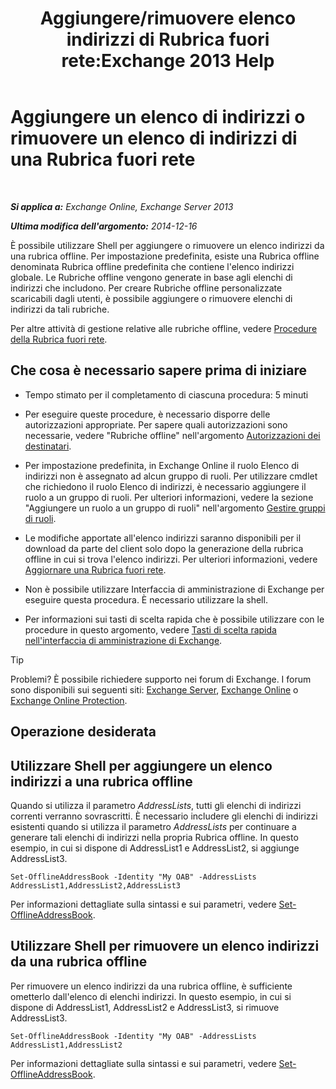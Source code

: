 ﻿---
title: 'Aggiungere/rimuovere elenco indirizzi di Rubrica fuori rete:Exchange 2013 Help'
TOCTitle: Aggiungere un elenco di indirizzi o rimuovere un elenco di indirizzi di una Rubrica fuori rete
ms:assetid: 86bd5651-ad41-4516-bf23-6579f4e4da03
ms:mtpsurl: https://technet.microsoft.com/it-it/library/Bb123563(v=EXCHG.150)
ms:contentKeyID: 50481091
ms.date: 05/22/2018
mtps_version: v=EXCHG.150
ms.translationtype: MT
---

# Aggiungere un elenco di indirizzi o rimuovere un elenco di indirizzi di una Rubrica fuori rete

 

_**Si applica a:** Exchange Online, Exchange Server 2013_

_**Ultima modifica dell'argomento:** 2014-12-16_

È possibile utilizzare Shell per aggiungere o rimuovere un elenco indirizzi da una rubrica offline. Per impostazione predefinita, esiste una Rubrica offline denominata Rubrica offline predefinita che contiene l'elenco indirizzi globale. Le Rubriche offline vengono generate in base agli elenchi di indirizzi che includono. Per creare Rubriche offline personalizzate scaricabili dagli utenti, è possibile aggiungere o rimuovere elenchi di indirizzi da tali rubriche.

Per altre attività di gestione relative alle rubriche offline, vedere [Procedure della Rubrica fuori rete](offline-address-book-procedures-exchange-2013-help.md).

## Che cosa è necessario sapere prima di iniziare

  - Tempo stimato per il completamento di ciascuna procedura: 5 minuti

  - Per eseguire queste procedure, è necessario disporre delle autorizzazioni appropriate. Per sapere quali autorizzazioni sono necessarie, vedere "Rubriche offline" nell'argomento [Autorizzazioni dei destinatari](recipients-permissions-exchange-2013-help.md).

  - Per impostazione predefinita, in Exchange Online il ruolo Elenco di indirizzi non è assegnato ad alcun gruppo di ruoli. Per utilizzare cmdlet che richiedono il ruolo Elenco di indirizzi, è necessario aggiungere il ruolo a un gruppo di ruoli. Per ulteriori informazioni, vedere la sezione "Aggiungere un ruolo a un gruppo di ruoli" nell'argomento [Gestire gruppi di ruoli](manage-role-groups-exchange-2013-help.md).

  - Le modifiche apportate all'elenco indirizzi saranno disponibili per il download da parte del client solo dopo la generazione della rubrica offline in cui si trova l'elenco indirizzi. Per ulteriori informazioni, vedere [Aggiornare una Rubrica fuori rete](update-an-offline-address-book-exchange-2013-help.md).

  - Non è possibile utilizzare Interfaccia di amministrazione di Exchange per eseguire questa procedura. È necessario utilizzare la shell.

  - Per informazioni sui tasti di scelta rapida che è possibile utilizzare con le procedure in questo argomento, vedere [Tasti di scelta rapida nell'interfaccia di amministrazione di Exchange](keyboard-shortcuts-in-the-exchange-admin-center-exchange-online-protection-help.md).


> [!TIP]
> Problemi? È possibile richiedere supporto nei forum di Exchange. I forum sono disponibili sui seguenti siti: <A href="https://go.microsoft.com/fwlink/p/?linkid=60612">Exchange Server</A>, <A href="https://go.microsoft.com/fwlink/p/?linkid=267542">Exchange Online</A> o <A href="https://go.microsoft.com/fwlink/p/?linkid=285351">Exchange Online Protection</A>.



## Operazione desiderata

## Utilizzare Shell per aggiungere un elenco indirizzi a una rubrica offline

Quando si utilizza il parametro *AddressLists*, tutti gli elenchi di indirizzi correnti verranno sovrascritti. È necessario includere gli elenchi di indirizzi esistenti quando si utilizza il parametro *AddressLists* per continuare a generare tali elenchi di indirizzi nella propria Rubrica offline. In questo esempio, in cui si dispone di AddressList1 e AddressList2, si aggiunge AddressList3.

    Set-OfflineAddressBook -Identity "My OAB" -AddressLists AddressList1,AddressList2,AddressList3

Per informazioni dettagliate sulla sintassi e sui parametri, vedere [Set-OfflineAddressBook](https://technet.microsoft.com/it-it/library/aa996330\(v=exchg.150\)).

## Utilizzare Shell per rimuovere un elenco indirizzi da una rubrica offline

Per rimuovere un elenco indirizzi da una rubrica offline, è sufficiente ometterlo dall'elenco di elenchi indirizzi. In questo esempio, in cui si dispone di AddressList1, AddressList2 e AddressList3, si rimuove AddressList3.

    Set-OfflineAddressBook -Identity "My OAB" -AddressLists AddressList1,AddressList2

Per informazioni dettagliate sulla sintassi e sui parametri, vedere [Set-OfflineAddressBook](https://technet.microsoft.com/it-it/library/aa996330\(v=exchg.150\)).

